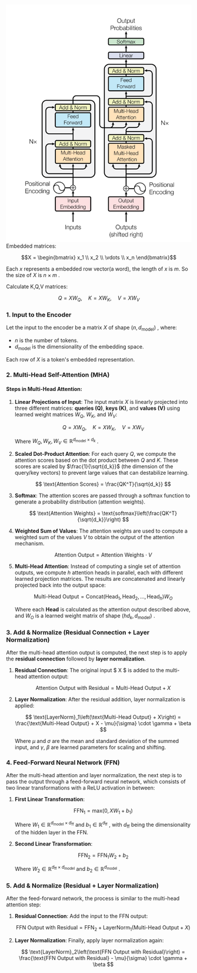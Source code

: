 ![alt text](../assets/MarkdownImg/image-50.png)
Embedded matrices:

$$X = \begin{bmatrix}
x_1 \\
x_2 \\
\vdots \\
x_n
\end{bmatrix}$$

Each $x$ represents a embedded row vector(a word), the length of $x$ is $m$. So the size of $X$ is $n \times m$ .

Calculate K,Q,V matrices:

$$
Q = X W_Q, \quad K = X W_K, \quad V = X W_V
$$


### 1. Input to the Encoder

Let the input to the encoder be a matrix $X$ of shape $(n, d_{\text{model}})$ , where:
- $n$ is the number of tokens.
- $d_{\text{model}}$ is the dimensionality of the embedding space.

Each row of $X$ is a token's embedded representation.

### 2. Multi-Head Self-Attention (MHA)

#### Steps in Multi-Head Attention:
1. **Linear Projections of Input**: The input matrix $X$ is linearly projected into three different matrices: **queries (Q)**, **keys (K)**, and **values (V)** using learned weight matrices $W_Q$, $W_K$, and $W_V$:
   
   $$
   Q = X W_Q, \quad K = X W_K, \quad V = X W_V
   $$

   Where $W_Q, W_K, W_V \in \mathbb{R}^{d_{\text{model}} \times d_k}$ .

2. **Scaled Dot-Product Attention**: For each query $Q$, we compute the attention scores based on the dot product between $Q$ and $K$. These scores are scaled by $\frac{1}{\sqrt{d_k}}$ (the dimension of the query/key vectors) to prevent large values that can destabilize learning.
   
   $$
   \text{Attention Scores} = \frac{QK^T}{\sqrt{d_k}}
   $$
   
3. **Softmax**: The attention scores are passed through a softmax function to generate a probability distribution (attention weights).
   
   $$
   \text{Attention Weights} = \text{softmax}\left(\frac{QK^T}{\sqrt{d_k}}\right)
   $$
   
4. **Weighted Sum of Values**: The attention weights are used to compute a weighted sum of the values $V$ to obtain the output of the attention mechanism.
   
   $$
   \text{Attention Output} = \text{Attention Weights} \cdot V
   $$

5. **Multi-Head Attention**: Instead of computing a single set of attention outputs, we compute $h$ attention heads in parallel, each with different learned projection matrices. The results are concatenated and linearly projected back into the output space:
   
   $$
   \text{Multi-Head Output} = \text{Concat}( \text{Head}_1, \text{Head}_2, \dots, \text{Head}_h ) W_O
   $$

   Where each **Head** is calculated as the attention output described above, and $W_O$ is a learned weight matrix of shape $(hd_k, d_{\text{model}})$ .

### 3. Add & Normalize (Residual Connection + Layer Normalization)

After the multi-head attention output is computed, the next step is to apply the **residual connection** followed by **layer normalization**.

1. **Residual Connection**: The original input $ X $ is added to the multi-head attention output:
   
   $$
   \text{Attention Output with Residual} = \text{Multi-Head Output} + X
   $$
   
2. **Layer Normalization**: After the residual addition, layer normalization is applied:
   
   $$
   \text{LayerNorm}_1\left(\text{Multi-Head Output} + X\right) = \frac{\text{Multi-Head Output} + X - \mu}{\sigma} \cdot \gamma + \beta
   $$

   Where $\mu$ and $\sigma$ are the mean and standard deviation of the summed input, and $\gamma$, $\beta$ are learned parameters for scaling and shifting.

### 4. Feed-Forward Neural Network (FFN)

After the multi-head attention and layer normalization, the next step is to pass the output through a feed-forward neural network, which consists of two linear transformations with a ReLU activation in between:

1. **First Linear Transformation**: 
   
   $$
   \text{FFN}_1 = \text{max}(0, X W_1 + b_1)
   $$

   Where $W_1 \in \mathbb{R}^{d_{\text{model}} \times d_{\text{ff}}}$ and $b_1 \in \mathbb{R}^{d_{\text{ff}}}$ , with $d_{\text{ff}}$ being the dimensionality of the hidden layer in the FFN.

2. **Second Linear Transformation**: 
   
   $$
   \text{FFN}_2 = \text{FFN}_1 W_2 + b_2
   $$

   Where $W_2 \in \mathbb{R}^{d_{\text{ff}} \times d_{\text{model}}}$ and $b_2 \in \mathbb{R}^{d_{\text{model}}}$ .

### 5. Add & Normalize (Residual + Layer Normalization)

After the feed-forward network, the process is similar to the multi-head attention step:

1. **Residual Connection**: Add the input to the FFN output:
   
   $$
   \text{FFN Output with Residual} = \text{FFN}_2 + \text{LayerNorm}_1\left(\text{Multi-Head Output} + X\right)
   $$

2. **Layer Normalization**: Finally, apply layer normalization again:
   
   $$
   \text{LayerNorm}_2\left(\text{FFN Output with Residual}\right) = \frac{\text{FFN Output with Residual} - \mu}{\sigma} \cdot \gamma + \beta
   $$


